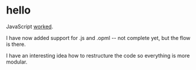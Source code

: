 # hello

JavaScript <a href="https://github.com/scripting/tmp1/blob/main/hello.js">worked</a>. 

I have now added support for .js and .opml -- not complete yet, but the flow is there.

I have an interesting idea how to restructure the code so everything is more modular. 

